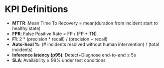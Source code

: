 # KPI Definitions
- **MTTR**: Mean Time To Recovery = mean(duration from incident start to healthy state)
- **FPR**: False Positive Rate = FP / (FP + TN)
- **F1**: 2 * (precision * recall) / (precision + recall)
- **Auto-heal %**: (# incidents resolved without human intervention) / (total incidents)
- **Inference latency (p95)**: Detect+Diagnose end-to-end ≤ 5s
- **SLA**: Availability ≥ 99% under test conditions
